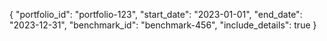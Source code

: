 {
  "portfolio_id": "portfolio-123",
  "start_date": "2023-01-01",
  "end_date": "2023-12-31",
  "benchmark_id": "benchmark-456",
  "include_details": true
} 
